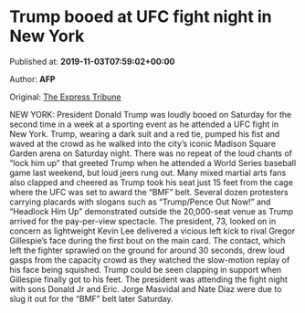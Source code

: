 
# Trump booed at UFC fight night in New York

Published at: **2019-11-03T07:59:02+00:00**

Author: **AFP**

Original: [The Express Tribune](https://tribune.com.pk/story/2092651/7-trump-booed-ufc-fight-night-new-york/)

NEW YORK: President Donald Trump was loudly booed on Saturday for the second time in a week at a sporting event as he attended a UFC fight in New York.
Trump, wearing a dark suit and a red tie, pumped his fist and waved at the crowd as he walked into the city’s iconic Madison Square Garden arena on Saturday night.
There was no repeat of the loud chants of “lock him up” that greeted Trump when he attended a World Series baseball game last weekend, but loud jeers rung out.
Many mixed martial arts fans also clapped and cheered as Trump took his seat just 15 feet from the cage where the UFC was set to award the “BMF” belt.
Several dozen protesters carrying placards with slogans such as “Trump/Pence Out Now!” and “Headlock Him Up” demonstrated outside the 20,000-seat venue as Trump arrived for the pay-per-view spectacle.
The president, 73, looked on in concern as lightweight Kevin Lee delivered a vicious left kick to rival Gregor Gillespie’s face during the first bout on the main card.
The contact, which left the fighter sprawled on the ground for around 30 seconds, drew loud gasps from the capacity crowd as they watched the slow-motion replay of his face being squished.
Trump could be seen clapping in support when Gillespie finally got to his feet.
The president was attending the fight night with sons Donald Jr and Eric.
Jorge Masvidal and Nate Diaz were due to slug it out for the “BMF” belt later Saturday.
